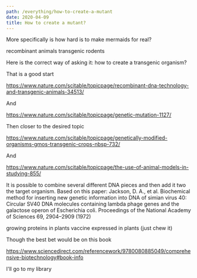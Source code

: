 ```yaml
---
path: /everything/how-to-create-a-mutant
date: 2020-04-09
title: How to create a mutant?
---
```


More specifically is how hard is to make mermaids for real?

recombinant animals
transgenic rodents

Here is the correct way of asking it: how to create a transgenic organism?

That is a good start 

https://www.nature.com/scitable/topicpage/recombinant-dna-technology-and-transgenic-animals-34513/

And 

https://www.nature.com/scitable/topicpage/genetic-mutation-1127/

Then closer to the desired topic

https://www.nature.com/scitable/topicpage/genetically-modified-organisms-gmos-transgenic-crops-nbsp-732/

And 

https://www.nature.com/scitable/topicpage/the-use-of-animal-models-in-studying-855/


It is possible to combine several different DNA pieces and then add it two the target organism. Based on this paper: Jackson, D. A., et al. Biochemical method for inserting new genetic information into DNA of simian virus 40: Circular SV40 DNA molecules containing lambda phage genes and the galactose operon of Escherichia coli. Proceedings of the National Academy of Sciences 69, 2904–2909 (1972)

growing proteins in plants
vaccine expressed in plants (just chew it)

Though the best bet would be on this book

https://www.sciencedirect.com/referencework/9780080885049/comprehensive-biotechnology#book-info

I'll go to my library
